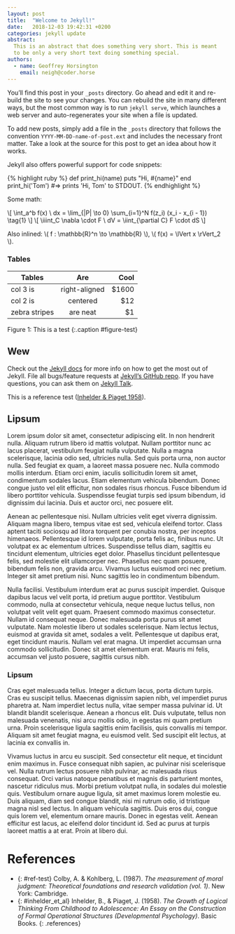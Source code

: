 ```yaml
---
layout: post
title:  "Welcome to Jekyll!"
date:   2018-12-03 19:42:31 +0200
categories: jekyll update
abstract:
  This is an abstract that does something very short. This is meant
  to be only a very short text doing something special.
authors:
  - name: Geoffrey Horsington
    email: neigh@coder.horse
---
```


You’ll find this post in your `_posts` directory. Go ahead and edit it and re-build the site to see your changes. You can rebuild the site in many different ways, but the most common way is to run `jekyll serve`, which launches a web server and auto-regenerates your site when a file is updated.

To add new posts, simply add a file in the `_posts` directory that follows the convention `YYYY-MM-DD-name-of-post.ext` and includes the necessary front matter. Take a look at the source for this post to get an idea about how it works.

Jekyll also offers powerful support for code snippets:

{% highlight ruby %}
def print_hi(name)
  puts "Hi, #{name}"
end
print_hi('Tom')
#=> prints 'Hi, Tom' to STDOUT.
{% endhighlight %}


Some math: 

\\[ \int_a^b f(x) \ dx = \lim_{\|P\| \to 0} \sum_{i=1}^N f(z_i) (x_i - x_{i - 1}) \tag{1} \\]
\\[ \iiint_C \nabla \cdot F \ dV = \iint_{\partial C} F \cdot dS \\]

Also inlined: \\( f : \mathbb{R}^n \to \mathbb{R} \\), \\( f(x) = \lVert x \rVert_2 \\).

### Tables

| Tables        | Are           | Cool  |
| ------------- |:-------------:| -----:|
| col 3 is      | right-aligned | $1600 |
| col 2 is      | centered      |   $12 |
| zebra stripes | are neat      |    $1 |

Figure 1: This is a test 
{:.caption #figure-test} 


## Wew

Check out the [Jekyll docs][jekyll-docs] for more info on how to get the most out of Jekyll. File all bugs/feature requests at [Jekyll’s GitHub repo][jekyll-gh]. If you have questions, you can ask them on [Jekyll Talk][jekyll-talk].

This is a reference test ([Inhelder & Piaget 1958](#inhelder_et_al)).

## Lipsum
Lorem ipsum dolor sit amet, consectetur adipiscing elit. In non hendrerit nulla. Aliquam rutrum libero id mattis volutpat. Nullam porttitor nunc ac lacus placerat, vestibulum feugiat nulla vulputate. Nulla a magna scelerisque, lacinia odio sed, ultricies nulla. Sed quis porta urna, non auctor nulla. Sed feugiat ex quam, a laoreet massa posuere nec. Nulla commodo mollis interdum. Etiam orci enim, iaculis sollicitudin lorem sit amet, condimentum sodales lacus. Etiam elementum vehicula bibendum. Donec congue justo vel elit efficitur, non sodales risus rhoncus. Fusce bibendum id libero porttitor vehicula. Suspendisse feugiat turpis sed ipsum bibendum, id dignissim dui lacinia. Duis et auctor orci, nec posuere elit.

Aenean ac pellentesque nisi. Nullam ultricies velit eget viverra dignissim. Aliquam magna libero, tempus vitae est sed, vehicula eleifend tortor. Class aptent taciti sociosqu ad litora torquent per conubia nostra, per inceptos himenaeos. Pellentesque id lorem vulputate, porta felis ac, finibus nunc. Ut volutpat ex ac elementum ultrices. Suspendisse tellus diam, sagittis eu tincidunt elementum, ultricies eget dolor. Phasellus tincidunt pellentesque felis, sed molestie elit ullamcorper nec. Phasellus nec quam posuere, bibendum felis non, gravida arcu. Vivamus luctus euismod orci nec pretium. Integer sit amet pretium nisi. Nunc sagittis leo in condimentum bibendum.

Nulla facilisi. Vestibulum interdum erat ac purus suscipit imperdiet. Quisque dapibus lacus vel velit porta, id pretium augue porttitor. Vestibulum commodo, nulla at consectetur vehicula, neque neque luctus tellus, non volutpat velit velit eget quam. Praesent commodo maximus consectetur. Nullam id consequat neque. Donec malesuada porta purus sit amet vulputate. Nam molestie libero ut sodales scelerisque. Nam lectus lectus, euismod at gravida sit amet, sodales a velit. Pellentesque ut dapibus erat, eget tincidunt mauris. Nullam vel erat magna. Ut imperdiet accumsan urna commodo sollicitudin. Donec sit amet elementum erat. Mauris mi felis, accumsan vel justo posuere, sagittis cursus nibh.

### Lipsum
Cras eget malesuada tellus. Integer a dictum lacus, porta dictum turpis. Cras eu suscipit tellus. Maecenas dignissim sapien nibh, vel imperdiet purus pharetra at. Nam imperdiet lectus nulla, vitae semper massa pulvinar id. Ut blandit blandit scelerisque. Aenean a rhoncus elit. Duis vulputate, tellus non malesuada venenatis, nisi arcu mollis odio, in egestas mi quam pretium urna. Proin scelerisque ligula sagittis enim facilisis, quis convallis mi tempor. Aliquam sit amet feugiat magna, eu euismod velit. Sed suscipit elit lectus, at lacinia ex convallis in.

Vivamus luctus in arcu eu suscipit. Sed consectetur elit neque, et tincidunt enim maximus in. Fusce consequat nibh sapien, ac pulvinar nisi scelerisque vel. Nulla rutrum lectus posuere nibh pulvinar, ac malesuada risus consequat. Orci varius natoque penatibus et magnis dis parturient montes, nascetur ridiculus mus. Morbi pretium volutpat nulla, in sodales dui molestie quis. Vestibulum ornare augue ligula, sit amet maximus lorem molestie eu. Duis aliquam, diam sed congue blandit, nisi mi rutrum odio, id tristique magna nisl sed lectus. In aliquam vehicula sagittis. Duis eros dui, congue quis lorem vel, elementum ornare mauris. Donec in egestas velit. Aenean efficitur est lacus, ac eleifend dolor tincidunt id. Sed ac purus at turpis laoreet mattis a at erat. Proin at libero dui.

[jekyll-docs]: https://jekyllrb.com/docs/home
[jekyll-gh]:   https://github.com/jekyll/jekyll
[jekyll-talk]: https://talk.jekyllrb.com/

# References

* {: #ref-test} Colby, A. & Kohlberg, L. (1987). *The measurement of moral judgment: Theoretical foundations and research validation (vol. 1)*. New York: Cambridge. 
* {: #inhelder_et_al}  Inhelder, B., & Piaget, J. (1958). *The Growth of Logical Thinking From Childhood to Adolescence: An Essay on the Construction of Formal Operational Structures (Developmental Psychology)*. Basic Books.
{: .references}